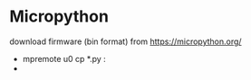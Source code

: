 # Micropython


download firmware (bin format) from https://micropython.org/


- mpremote u0 cp *.py :
- 
